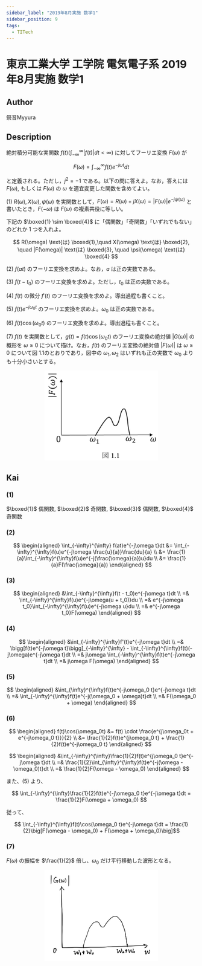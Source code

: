```yaml
---
sidebar_label: "2019年8月実施 数学1"
sidebar_position: 9
tags:
  - TITech
---
```

# 東京工業大学 工学院 電気電子系 2019年8月実施 数学1

## **Author**
祭音Myyura

## **Description**
絶対積分可能な実関数 $f(t)(\int_{-\infty}^{\infty}|f(t)|dt <  \infty)$ に対してフーリエ変換 $F(\omega)$ が 

$$
F(\omega) = \int_{-\infty}^{\infty}f(t)e^{-j\omega t} dt
$$

と定義される。ただし，$j^2 = -1$ である。以下の問に答えよ。なお，答えには $F(\omega)$, もしくは $F(\omega)$ の $\omega$ を適宜変更した関数を含めてよい。

(1) $R(\omega),X(\omega),\psi(\omega)$ を実関数として，$F(\omega) = R(\omega) + jX(\omega) = |F(\omega)|e^{-j\psi(\omega)}$ と書いたとき，$F(-\omega)$ は $F(\omega)$ の複素共役に等しい。

下記の $\boxed{1} \sim \boxed{4}$ に「偶関数」「奇関数」「いずれでもない」のどれか $1$ つを入れよ。 

$$
R(\omega) \text{は} \boxed{1},\quad X(\omega) \text{は} \boxed{2}, \quad |F(\omega)| \text{は} \boxed{3}, \quad \psi(\omega) \text{は} \boxed{4}
$$

(2) $f(at)$ のフーリエ変換を求めよ。なお，$a$ は正の実数である。

(3) $f(t - t_0)$ のフーリエ変換を求めよ。ただし，$t_0$ は正の実数である。

(4) $f(t)$ の微分 $f'(t)$ のフーリエ変換を求めよ。導出過程も書くこと。

(5) $f(t)e^{-j\omega_0t}$ のフーリエ変換を求めよ。$\omega_0$ は正の実数である。

(6) $f(t)\cos(\omega_0t)$ のフーリエ変換を求めよ。導出過程も書くこと。 

(7) $f(t)$ を実関数として，$g(t) = f(t)\cos(\omega_0 t)$ のフーリエ変換の絶対値 $|G(\omega)|$ の概形を $\omega \ge 0$ について描け。なお，$f(t)$ のフーリエ変換の絶対値 $|F(\omega)|$ は $\omega \ge 0$ について図 $1.1$のとおりであり，図中の $\omega_1,\omega_2$ はいずれも正の実数で $\omega_0$ よりも十分小さいとする。

<figure style="text-align:center;">
  <img src="https://raw.githubusercontent.com/Myyura/the_kai_project_assets/main/kakomonn/TITech/engineering/ee_201908_math_1_p1.png" width="300" alt=""/>
</figure>

## **Kai** 
### (1)
$\boxed{1}$ 偶関数, $\boxed{2}$ 奇関数, $\boxed{3}$ 偶関数, $\boxed{4}$ 奇関数

### (2)

$$
\begin{aligned}
\int_{-\infty}^{\infty} f(at)e^{-j\omega t}dt &= \int_{-\infty}^{\infty}f(u)e^{-j\omega \frac{u}{a}}\frac{du}{a} \\
&= \frac{1}{a}\int_{-\infty}^{\infty}f(u)e^{-j(\frac{\omega}{a})u}du \\
&= \frac{1}{a}F(\frac{\omega}{a})
\end{aligned}
$$

### (3)

$$
\begin{aligned}
&\int_{-\infty}^{\infty}f(t - t_0)e^{-j\omega t}dt \\
=& \int_{-\infty}^{\infty}f(u)e^{-j\omega(u + t_0)}du \\
=& e^{-j\omega t_0}\int_{-\infty}^{\infty}f(u)e^{-j\omega u}du \\
=& e^{-j\omega t_0}F(\omega)
\end{aligned}
$$

### (4)

$$
\begin{aligned}
&\int_{-\infty}^{\infty}f'(t)e^{-j\omega t}dt \\
=& \bigg[f(t)e^{-j\omega t}\bigg]_{-\infty}^{\infty} - \int_{-\infty}^{\infty}f(t)(-j\omega)e^{-j\omega t}dt \\
=& j\omega \int_{-\infty}^{\infty}f(t)e^{-j\omega t}dt \\
=& j\omega F(\omega)
\end{aligned}
$$

### (5)

$$
\begin{aligned}
&\int_{\infty}^{\infty}f(t)e^{-j\omega_0 t}e^{-j\omega t}dt \\
=& \int_{-\infty}^{\infty}f(t)e^{-j(\omega_0 + \omega)t}dt \\
=& F(\omega_0 + \omega)
\end{aligned}
$$

### (6)

$$
\begin{aligned}
f(t)\cos(\omega_0t) &= f(t) \cdot \frac{e^{j\omega_0t + e^{-j\omega_0 t}}}{2} \\
&= \frac{1}{2}f(t)e^{j\omega_0 t} + \frac{1}{2}f(t)e^{-j\omega_0 t} 
\end{aligned}
$$

$$
\begin{aligned}
&\int_{-\infty}^{\infty}\frac{1}{2}f(t)e^{j\omega_0 t}e^{-j\omega t}dt \\
=& \frac{1}{2}\int_{\infty}^{\infty}f(t)e^{-j(\omega - \omega_0)t}dt \\
=& \frac{1}{2}F(\omega - \omega_0)
\end{aligned}
$$

また、(5) より、

$$
\int_{-\infty}^{\infty}\frac{1}{2}f(t)e^{-j\omega_0 t}e^{-j\omega t}dt = \frac{1}{2}F(\omega + \omega_0)
$$

従って、

$$
\int_{-\infty}^{\infty}f(t)\cos(\omega_0 t)e^{-j\omega t}dt = \frac{1}{2}\big[F(\omega - \omega_0) + F(\omega + \omega_0)\big]$$

### (7)
$F(\omega)$ の振幅を $\frac{1}{2}$ 倍し、$\omega_0$ だけ平行移動した波形となる。

<figure style="text-align:center;">
  <img src="https://raw.githubusercontent.com/Myyura/the_kai_project_assets/main/kakomonn/TITech/engineering/ee_201908_math_1_p2.png" width="300" alt=""/>
</figure>